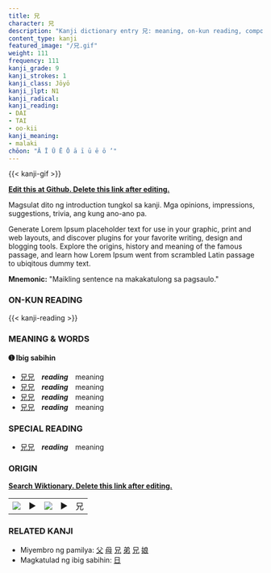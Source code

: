 ```yaml
---
title: 兄
character: 兄
description: "Kanji dictionary entry 兄: meaning, on-kun reading, compounds, origin, related kanji"
content_type: kanji
featured_image: "/兄.gif"
weight: 111
frequency: 111
kanji_grade: 9
kanji_strokes: 1
kanji_class: Jōyō
kanji_jlpt: N1
kanji_radical: 
kanji_reading: 
- DAI
- TAI
- oo-kii
kanji_meaning:
- malaki
chōon: "Ā Ī Ū Ē Ō ā ī ū ē ō ’"
---
```

[//]: # (Don't edit the line below. Kanji animated GIF code is automatically generated.)
{{< kanji-gif >}}

[//]: # (Edit below this line.)

**[Edit this at Github. Delete this link after editing.](https://github.com/tim0g/tim/tree/main/content/kanji/兄/index.md)**

Magsulat dito ng introduction tungkol sa kanji. Mga opinions, impressions, suggestions, trivia, ang kung ano-ano pa.

Generate Lorem Ipsum placeholder text for use in your graphic, print and web layouts, and discover plugins for your favorite writing, design and blogging tools. Explore the origins, history and meaning of the famous passage, and learn how Lorem Ipsum went from scrambled Latin passage to ubiqitous dummy text.
 
**Mnemonic:** "Maikling sentence na makakatulong sa pagsaulo."

### ON-KUN READING

[//]: # (Don't edit the line below. ON-KUN READING code is automatically generated.)
{{< kanji-reading >}}

### MEANING & WORDS

#### ➊ **Ibig sabihin**
  - [兄](../兄)[兄](../兄)　***reading***　meaning
  - [兄](../兄)[兄](../兄)　***reading***　meaning
  - [兄](../兄)[兄](../兄)　***reading***　meaning
  - [兄](../兄)[兄](../兄)　***reading***　meaning

### SPECIAL READING
  - [兄](../兄)[兄](../兄)　***reading***　meaning

### ORIGIN

**[Search Wiktionary. Delete this link after editing.](https://wiktionary.org/wiki/兄)**
<table class="kanji-table"><tr><td>
<img src="60px-兄-bronze.svg.png">
</td><td>▶</td><td>
<img src="60px-兄-oracle.svg.png">
</td><td>▶</td>
<td class="kanji-origin">兄</td>
</tr></table>

### RELATED KANJI
- Miyembro ng pamilya: [父](../父) [母](../母) [兄](../兄) [弟](../弟) [兄](../兄) [娘](../娘)
- Magkatulad ng ibig sabihin: [日](../日)
